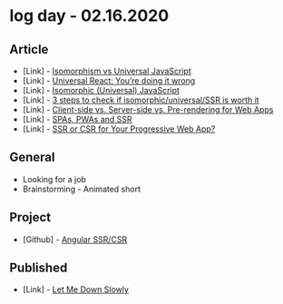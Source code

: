 # log day - 02.16.2020

## Article 

- \[Link\] - [Isomorphism vs Universal JavaScript](https://medium.com/@ghengeveld/isomorphism-vs-universal-javascript-4b47fb481beb)
- \[Link\] - [Universal React: You’re doing it wrong](http://jamesknelson.com/universal-react-youre-doing-it-wrong/)
- \[Link\] - [Isomorphic (Universal) JavaScript](https://medium.com/commencis/isomorphic-universal-javascript-496dc8c4341a)
- \[Link\] - [3 steps to check if isomorphic/universal/SSR is worth it](https://blog.jakoblind.no/3-steps-to-check-if-isomorphicuniversalssr-is-worth-it/)
- \[Link\] - [Client-side vs. Server-side vs. Pre-rendering for Web Apps](https://www.toptal.com/front-end/client-side-vs-server-side-pre-rendering)
- \[Link\] - [SPAs, PWAs and SSR](https://simplabs.com/blog/2019/04/05/spas-pwas-and-ssr/)
- \[Link\] - [SSR or CSR for Your Progressive Web App?](https://kruschecompany.com/ssr-or-csr-for-progressive-web-app/)


## General

- Looking for a job
- Brainstorming - Animated short

## Project

- \[Github\] - [Angular SSR/CSR](https://github.com/org-rondon/angular-ssr-csr)

## Published

- \[Link\] - [Let Me Down Slowly](https://nerdcalistenico.com.br/zamenhof/idiomas/ingles/musica/ingles-alec-benjamin-let-me-down-slowly/)
